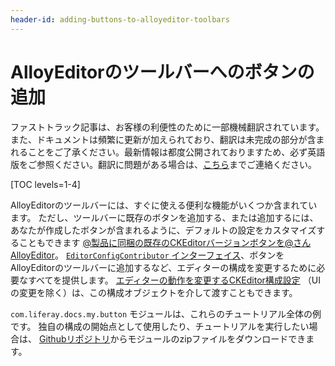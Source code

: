 ```yaml
---
header-id: adding-buttons-to-alloyeditor-toolbars
---
```


# AlloyEditorのツールバーへのボタンの追加

<p class="alert alert-info"><span class="wysiwyg-color-blue120">ファストトラック記事は、お客様の利便性のために一部機械翻訳されています。また、ドキュメントは頻繁に更新が加えられており、翻訳は未完成の部分が含まれることをご了承ください。最新情報は都度公開されておりますため、必ず英語版をご参照ください。翻訳に問題がある場合は、<a href="mailto:support-content-jp@liferay.com">こちら</a>までご連絡ください。</span></p>

[TOC levels=1-4]

AlloyEditorのツールバーには、すぐに使える便利な機能がいくつか含まれています。 ただし、ツールバーに既存のボタンを追加する、または追加するには、あなたが作成したボタンが含まれるように、デフォルトの設定をカスタマイズすることもできます [@製品に同梱の既存のCKEditorバージョンボタンを@さんAlloyEditor](/docs/7-1/reference/-/knowledge_base/r/ckeditor-plugin-reference-guide)。 [`EditorConfigContributor` インターフェイス](@platform-ref@/7.1-latest/javadocs/portal-kernel/com/liferay/portal/kernel/editor/configuration/EditorConfigContributor.html)、ボタンをAlloyEditorのツールバーに追加するなど、エディターの構成を変更するために必要なすべてを提供します。 [エディターの動作を変更するCKEditor構成設定](https://docs.ckeditor.com/ckeditor4/latest/api/CKEDITOR_config.html) （UIの変更を除く）は、この構成オブジェクトを介して渡すこともできます。

`com.liferay.docs.my.button` モジュールは、これらのチュートリアル全体の例です。 独自の構成の開始点として使用したり、チュートリアルを実行したい場合は、 [Githubリポジトリ](https://github.com/liferay/liferay-docs/tree/7.1.x/develop/tutorials/code/osgi/modules/com.liferay.docs.my.button)からモジュールのzipファイルをダウンロードできます。

